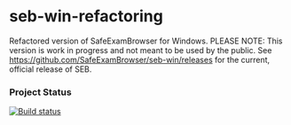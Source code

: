 # seb-win-refactoring
Refactored version of SafeExamBrowser for Windows. PLEASE NOTE: This version is work in progress and not meant to be used by the public.
See https://github.com/SafeExamBrowser/seb-win/releases for the current, official release of SEB.

### Project Status
[![Build status](https://ci.appveyor.com/api/projects/status/f1iknxq4qmtjjkj3?svg=true)](https://ci.appveyor.com/project/dbuechel/seb-win-refactoring)
